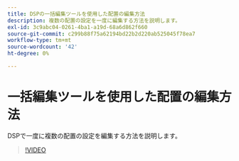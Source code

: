 ```yaml
---
title: DSPの一括編集ツールを使用した配置の編集方法
description: 複数の配置の設定を一度に編集する方法を説明します。
exl-id: 3c9abc04-0261-4ba1-a19d-68a6d862f660
source-git-commit: c299b88f75a62194bd22b2d220ab525045f78ea7
workflow-type: tm+mt
source-wordcount: '42'
ht-degree: 0%

---
```


# 一括編集ツールを使用した配置の編集方法

DSPで一度に複数の配置の設定を編集する方法を説明します。

>[!VIDEO](https://video.tv.adobe.com/v/339205)
